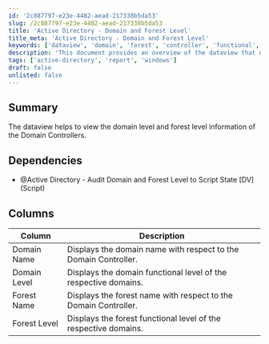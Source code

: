```yaml
---
id: '2c887797-e23e-4482-aead-217338b5da53'
slug: /2c887797-e23e-4482-aead-217338b5da53
title: 'Active Directory - Domain and Forest Level'
title_meta: 'Active Directory - Domain and Forest Level'
keywords: ['dataview', 'domain', 'forest', 'controller', 'functional', 'level']
description: 'This document provides an overview of the dataview that displays domain and forest level information related to Domain Controllers, including details about domain names, functional levels, and forest names.'
tags: ['active-directory', 'report', 'windows']
draft: false
unlisted: false
---
```


## Summary

The dataview helps to view the domain level and forest level information of the Domain Controllers.

## Dependencies

- @Active Directory - Audit Domain and Forest Level to Script State [DV] (Script)

## Columns

| Column        | Description                                                   |
|---------------|---------------------------------------------------------------|
| Domain Name   | Displays the domain name with respect to the Domain Controller. |
| Domain Level  | Displays the domain functional level of the respective domains.  |
| Forest Name   | Displays the forest name with respect to the Domain Controller.  |
| Forest Level  | Displays the forest functional level of the respective domains.  |
